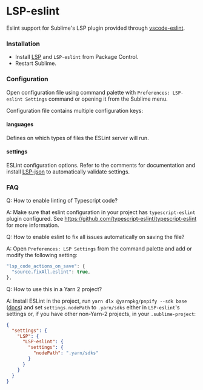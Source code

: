 # LSP-eslint

Eslint support for Sublime's LSP plugin provided through [vscode-eslint](https://github.com/microsoft/vscode-eslint).

### Installation

* Install [LSP](https://packagecontrol.io/packages/LSP) and `LSP-eslint` from Package Control.
* Restart Sublime.

### Configuration

Open configuration file using command palette with `Preferences: LSP-eslint Settings` command or opening it from the Sublime menu.

Configuration file contains multiple configuration keys:

#### languages

Defines on which types of files the ESLint server will run.

#### settings

ESLint configuration options. Refer to the comments for documentation and install [LSP-json](https://packagecontrol.io/packages/LSP-json) to automatically validate settings.

### FAQ

Q: How to enable linting of Typescript code?

A: Make sure that eslint configuration in your project has `typescript-eslint` plugin configured. See https://github.com/typescript-eslint/typescript-eslint for more information.

Q: How to enable eslint to fix all issues automatically on saving the file?

A: Open `Preferences: LSP Settings` from the command palette and add or modify the following setting:

```js
"lsp_code_actions_on_save": {
  "source.fixAll.eslint": true,
},
```

Q: How to use this in a Yarn 2 project?

A: Install ESLint in the project, run `yarn dlx @yarnpkg/pnpify --sdk base` ([docs](https://yarnpkg.com/advanced/editor-sdks)) and set `settings.nodePath` to `.yarn/sdks` either in `LSP-eslint`'s settings or, if you have other non-Yarn-2 projects, in your `.sublime-project`:

```json
{
  "settings": {
    "LSP": {
      "LSP-eslint": {
        "settings": {
          "nodePath": ".yarn/sdks"
        }
      }
    }
  }
}
```
